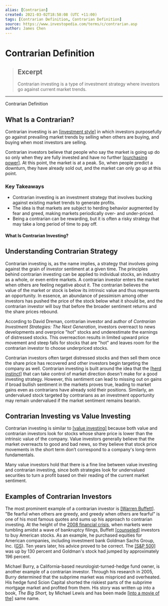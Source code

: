 ```yaml
---
alias: [Contrarian]
created: 2021-03-02T18:58:08 (UTC +11:00)
tags: [Contrarian Definition, Contrarian Definition]
source: https://www.investopedia.com/terms/c/contrarian.asp
author: James Chen
---
```


# Contrarian Definition

> ## Excerpt
> Contrarian investing is a type of investment strategy where investors go against current market trends.

---

Contrarian Definition
## What Is a Contrarian?

Contrarian investing is an [[investment style]](https://www.investopedia.com/terms/i/investing_style.asp) in which investors purposefully go against prevailing market trends by selling when others are buying, and buying when most investors are selling.

Contrarian investors believe that people who say the market is going up do so only when they are fully invested and have no further [[purchasing power]](https://www.investopedia.com/terms/p/purchasingpower.asp). At this point, the market is at a peak. So, when people predict a downturn, they have already sold out, and the market can only go up at this point.

### Key Takeaways

-   Contrarian investing is an investment strategy that involves bucking against existing market trends to generate profits.
-   The idea is that markets are subject to herding behavior augmented by fear and greed, making markets periodically over- and under-priced.
-   Being a contrarian can be rewarding, but it is often a risky strategy that may take a long period of time to pay off.

#### What Is Contrarian Investing?

## Understanding Contrarian Strategy

Contrarian investing is, as the name implies, a strategy that involves going against the grain of investor sentiment at a given time. The principles behind contrarian investing can be applied to individual stocks, an industry as a whole, or even entire markets. A contrarian investor enters the market when others are feeling negative about it. The contrarian believes the value of the market or stock is below its intrinsic value and thus represents an opportunity. In essence, an abundance of pessimism among other investors has pushed the price of the stock below what it should be, and the contrarian investor will buy that before the broader sentiment returns and the share prices rebound.

According to David Dreman, contrarian investor and author of _Contrarian Investment Strategies: The Next Generation_, investors overreact to news developments and overprice "hot" stocks and underestimate the earnings of distressed stocks. This overreaction results in limited upward price movement and steep falls for stocks that are "hot" and leaves room for the contrarian investor to choose underpriced stocks.

Contrarian investors often target distressed stocks and then sell them once the share price has recovered and other investors begin targeting the company as well. Contrarian investing is built around the idea that the [[herd instinct]](https://www.investopedia.com/terms/h/herdinstinct.asp) that can take control of market direction doesn't make for a good investing strategy. However, this sentiment can lead to missing out on gains if broad bullish sentiment in the markets proves true, leading to market gains even as contrarians have already sold their positions. Similarly, an undervalued stock targeted by contrarians as an investment opportunity may remain undervalued if the market sentiment remains bearish.

## Contrarian Investing vs Value Investing

Contrarian investing is similar to [[value investing]](https://www.investopedia.com/terms/v/valueinvesting.asp) because both value and contrarian investors look for stocks whose share price is lower than the intrinsic value of the company. Value investors generally believe that the market overreacts to good and bad news, so they believe that stock price movements in the short term don’t correspond to a company's long-term fundamentals.

Many value investors hold that there is a fine line between value investing and contrarian investing, since both strategies look for undervalued securities to turn a profit based on their reading of the current market sentiment.

## Examples of Contrarian Investors

The most prominent example of a contrarian investor is [[Warren Buffett]](https://www.investopedia.com/articles/01/071801.asp). "Be fearful when others are greedy, and greedy when others are fearful" is one of his most famous quotes and sums up his approach to contrarian investing. At the height of the [2008 financial crisis](https://www.investopedia.com/terms/c/credit-crisis.asp), when markets were tumbling amidst a wave of bankruptcy filings, Buffett [[counseled]](https://www.nytimes.com/2008/10/17/opinion/17buffett.html) investors to buy American stocks. As an example, he purchased equities for American companies, including investment bank Goldman Sachs Group, Inc. ([GS](https://www.investopedia.com/markets/quote?tvwidgetsymbol=gs)). Ten years later, his advice proved to be correct. The [[S&P 500]](https://www.investopedia.com/terms/s/sp500.asp) was up by 130 percent and Goldman's stock had jumped by approximately 196 percent.

Michael Burry, a California-based neurologist-turned-hedge fund owner, is another example of a contrarian investor. Through his research in 2005, Burry determined that the subprime market was mispriced and overheated. His hedge fund Scion Capital shorted the riskiest parts of the subprime mortgage market and profited from them. His story was written up into a book, _The Big Short,_ by Michael Lewis and has been made [[into a movie of the]](https://www.investopedia.com/articles/investing/020115/big-short-explained.asp) same name.
